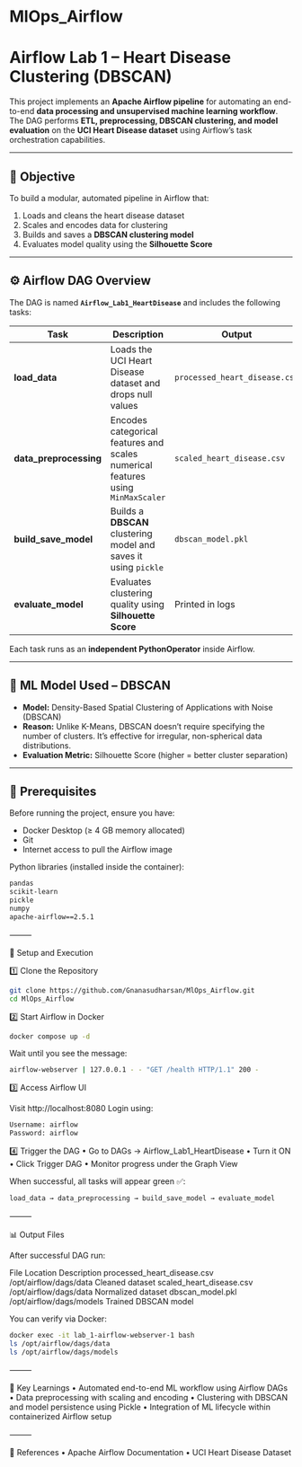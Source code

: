 # MlOps_Airflow

# Airflow Lab 1 – Heart Disease Clustering (DBSCAN)

This project implements an **Apache Airflow pipeline** for automating an end-to-end **data processing and unsupervised machine learning workflow**.  
The DAG performs **ETL, preprocessing, DBSCAN clustering, and model evaluation** on the **UCI Heart Disease dataset** using Airflow’s task orchestration capabilities.

---

## 🎯 Objective
To build a modular, automated pipeline in Airflow that:
1. Loads and cleans the heart disease dataset  
2. Scales and encodes data for clustering  
3. Builds and saves a **DBSCAN clustering model**  
4. Evaluates model quality using the **Silhouette Score**

---

## ⚙️ Airflow DAG Overview
The DAG is named **`Airflow_Lab1_HeartDisease`** and includes the following tasks:

| Task | Description | Output |
|------|--------------|--------|
| **load_data** | Loads the UCI Heart Disease dataset and drops null values | `processed_heart_disease.csv` |
| **data_preprocessing** | Encodes categorical features and scales numerical features using `MinMaxScaler` | `scaled_heart_disease.csv` |
| **build_save_model** | Builds a **DBSCAN** clustering model and saves it using `pickle` | `dbscan_model.pkl` |
| **evaluate_model** | Evaluates clustering quality using **Silhouette Score** | Printed in logs |

Each task runs as an **independent PythonOperator** inside Airflow.

---

## 🧠 ML Model Used – DBSCAN
- **Model:** Density-Based Spatial Clustering of Applications with Noise (DBSCAN)  
- **Reason:** Unlike K-Means, DBSCAN doesn’t require specifying the number of clusters. It’s effective for irregular, non-spherical data distributions.  
- **Evaluation Metric:** Silhouette Score (higher = better cluster separation)

---

## 🧰 Prerequisites
Before running the project, ensure you have:
- Docker Desktop (≥ 4 GB memory allocated)
- Git
- Internet access to pull the Airflow image

Python libraries (installed inside the container):
```bash
pandas
scikit-learn
pickle
numpy
apache-airflow==2.5.1

```
⸻

🚀 Setup and Execution

1️⃣ Clone the Repository
``` bash
git clone https://github.com/Gnanasudharsan/MlOps_Airflow.git
cd MlOps_Airflow
```
2️⃣ Start Airflow in Docker
``` bash
docker compose up -d
```
Wait until you see the message:
```bash
airflow-webserver | 127.0.0.1 - - "GET /health HTTP/1.1" 200 -
```
3️⃣ Access Airflow UI

Visit http://localhost:8080
Login using:
``` bash
Username: airflow
Password: airflow
```
4️⃣ Trigger the DAG
	•	Go to DAGs → Airflow_Lab1_HeartDisease
	•	Turn it ON
	•	Click Trigger DAG
	•	Monitor progress under the Graph View

When successful, all tasks will appear green ✅:
``` bash
load_data → data_preprocessing → build_save_model → evaluate_model
```

⸻

📊 Output Files

After successful DAG run:

File	Location	Description
processed_heart_disease.csv	/opt/airflow/dags/data	Cleaned dataset
scaled_heart_disease.csv	/opt/airflow/dags/data	Normalized dataset
dbscan_model.pkl	/opt/airflow/dags/models	Trained DBSCAN model

You can verify via Docker:
``` bash
docker exec -it lab_1-airflow-webserver-1 bash
ls /opt/airflow/dags/data
ls /opt/airflow/dags/models
```

⸻

🧩 Key Learnings
	•	Automated end-to-end ML workflow using Airflow DAGs
	•	Data preprocessing with scaling and encoding
	•	Clustering with DBSCAN and model persistence using Pickle
	•	Integration of ML lifecycle within containerized Airflow setup

⸻

🧱 References
	•	Apache Airflow Documentation
	•	UCI Heart Disease Dataset
